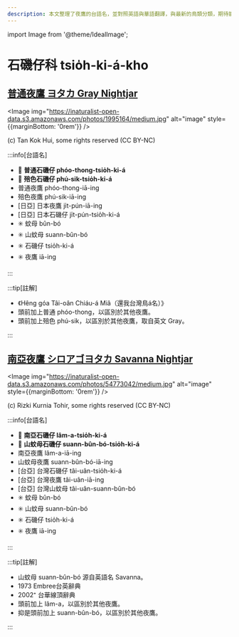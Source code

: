 ```yaml
---
description: 本文整理了夜鷹的台語名，並對照英語與華語翻譯，與最新的鳥類分類，期待能夠供未來的台語鳥類圖鑑當作參考
---
```


import Image from '@theme/IdealImage';

# 石磯仔科 tsio̍h-ki-á-kho

## [普通夜鷹 ヨタカ Gray Nightjar](https://ebird.org/species/grynig1)

<Image img="https://inaturalist-open-data.s3.amazonaws.com/photos/1995164/medium.jpg" alt="image" style={{marginBottom: '0rem'}} />

<p className="image-caption">
(c) Tan Kok Hui, some rights reserved (CC BY-NC)
</p>

:::info[台語名]

- 🎯 **普通石磯仔 phóo-thong-tsio̍h-ki-á**
- 🎯 **殕色石磯仔 phú-sik-tsio̍h-ki-á**
- 普通夜鷹 phóo-thong-iā-ing
- 殕色夜鷹 phú-sik-iā-ing
- [日亞] 日本夜鷹 ji̍t-pún-iā-ing
- [日亞] 日本石磯仔 ji̍t-pún-tsio̍h-ki-á
- ✳️ 蚊母 bûn-bó
- ✳️ 山蚊母 suann-bûn-bó
- ✳️ 石磯仔 tsio̍h-ki-á
- ✳️ 夜鷹 iā-ing

:::

:::tip[註解]

- 《Hêng góa Tâi-oân Chiáu-á Miâ（還我台灣鳥á名）》
- 頭前加上普通 phóo-thong，以區別於其他夜鷹。
- 頭前加上殕色 phú-sik，以區別於其他夜鷹，取自英文 Gray。

:::

## [南亞夜鷹 シロアゴヨタカ Savanna Nightjar](https://ebird.org/species/savnig1)

<Image img="https://inaturalist-open-data.s3.amazonaws.com/photos/54773042/medium.jpg" alt="image" style={{marginBottom: '0rem'}} />

<p className="image-caption">
(c) Rizki Kurnia Tohir, some rights reserved (CC BY-NC)
</p>

:::info[台語名]

- 🎯 **南亞石磯仔 lâm-a-tsio̍h-ki-á**
- 🎯 **山蚊母石磯仔 suann-bûn-bó-tsio̍h-ki-á**
- 南亞夜鷹 lâm-a-iā-ing
- 山蚊母夜鷹 suann-bûn-bó-iā-ing
- [台亞] 台灣石磯仔 tâi-uân-tsio̍h-ki-á
- [台亞] 台灣夜鷹 tâi-uân-iā-ing
- [台亞] 台灣山蚊母 tâi-uân-suann-bûn-bó
- ✳️ 蚊母 bûn-bó
- ✳️ 山蚊母 suann-bûn-bó
- ✳️ 石磯仔 tsio̍h-ki-á
- ✳️ 夜鷹 iā-ing

:::

:::tip[註解]

- 山蚊母 suann-bûn-bó 源自英語名 Savanna。
- 1973 Embree台英辭典
- 2002⁺ 台華線頂辭典
- 頭前加上 lâm-a，以區別於其他夜鷹。
- 抑是頭前加上 suann-bûn-bó，以區別於其他夜鷹。

:::
